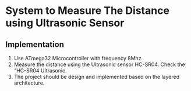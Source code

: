 # System to Measure The Distance using Ultrasonic Sensor

## Implementation
1. Use ATmega32 Microcontroller with frequency 8Mhz.
2. Measure the distance using the Ultrasonic sensor HC-SR04. Check the “HC-SR04
   Ultrasonic.
3. The project should be design and implemented based on the layered architecture.
